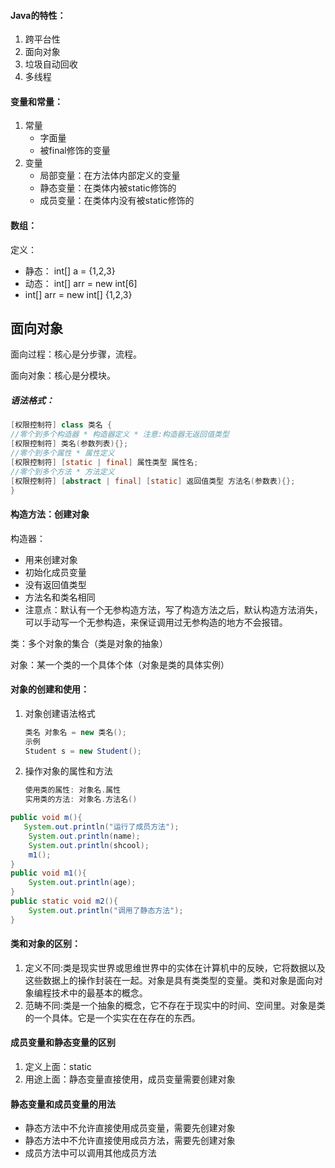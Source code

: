 #### Java的特性：

1. 跨平台性
2. 面向对象
3. 垃圾自动回收
4. 多线程

#### 变量和常量：

1. 常量
   - 字面量
   - 被final修饰的变量
2. 变量
   - 局部变量：在方法体内部定义的变量
   - 静态变量：在类体内被static修饰的
   - 成员变量：在类体内没有被static修饰的

#### 数组：

定义：

- 静态： int[] a = {1,2,3}
- 动态： int[] arr = new int[6]
- int[] arr = new int[] {1,2,3}

## 面向对象

面向过程：核心是分步骤，流程。

面向对象：核心是分模块。

##### 语法格式：

```java
[权限控制符] class 类名 { 
//零个到多个构造器 * 构造器定义 * 注意:构造器无返回值类型 
[权限控制符] 类名(参数列表){}; 
//零个到多个属性 * 属性定义 
[权限控制符] [static | final] 属性类型 属性名; 
//零个到多个方法 * 方法定义 
[权限控制符] [abstract | final] [static] 返回值类型 方法名(参数表){}; 
} 
```

#### 构造方法：创建对象

构造器：

- 用来创建对象
- 初始化成员变量
- 没有返回值类型 
- 方法名和类名相同
- 注意点：默认有一个无参构造方法，写了构造方法之后，默认构造方法消失，可以手动写一个无参构造，来保证调用过无参构造的地方不会报错。

类：多个对象的集合（类是对象的抽象）

对象：某一个类的一个具体个体（对象是类的具体实例）

#### 对象的创建和使用：

1. 对象创建语法格式

   ```java
   类名 对象名 = new 类名(); 
   示例 
   Student s = new Student();
   ```

   

2. 操作对象的属性和方法

   ```java
   使用类的属性: 对象名.属性 
   实用类的方法: 对象名.方法名()
   ```


```java
public void m(){
   System.out.println("运行了成员方法");
    System.out.println(name);
    System.out.println(shcool);
    m1();
}
public void m1(){
    System.out.println(age);
}
public static void m2(){
    System.out.println("调用了静态方法");
}
```

#### 类和对象的区别：

1. 定义不同:类是现实世界或思维世界中的实体在计算机中的反映，它将数据以及这些数据上的操作封装在一起。对象是具有类类型的变量。类和对象是面向对象编程技术中的最基本的概念。
2. 范畴不同:类是一个抽象的概念，它不存在于现实中的时间、空间里。对象是类的一个具体。它是一个实实在在存在的东西。	

#### 成员变量和静态变量的区别

1. 定义上面：static
2. 用途上面：静态变量直接使用，成员变量需要创建对象

#### 静态变量和成员变量的用法

- 静态方法中不允许直接使用成员变量，需要先创建对象
- 静态方法中不允许直接使用成员方法，需要先创建对象
- 成员方法中可以调用其他成员方法

